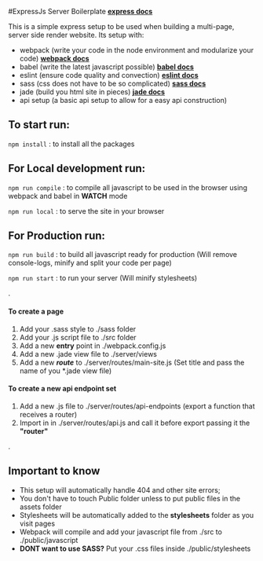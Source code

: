 #ExpressJs Server Boilerplate
 **[express docs](https://expressjs.com/)**

This is a simple express setup to be used when building a multi-page, server side render website.
Its setup with:
- webpack (write your code in the node environment and modularize your code) **[webpack docs](https://webpack.js.org/)**
- babel (write the latest javascript possible) **[babel docs](https://babeljs.io/)**
- eslint (ensure code quality and convection) **[eslint docs](https://eslint.org/)**
- sass (css does not have to be so complicated) **[sass docs](https://sass-lang.com/)**
- jade (build you html site in pieces) **[jade docs](http://jade-lang.com/)**
- api setup (a basic api setup to allow for a easy api construction)

## To start run:

``
npm install
``
: to install all the packages


## For Local development run:

``
npm run compile
``
: to compile all javascript to be used in the browser using webpack and babel in **WATCH** mode

``
npm run local
``
: to serve the site in your browser


## For Production run:

``
npm run build
``
: to build all javascript ready for production (Will remove console-logs, minify and split your code per page)

``
npm run start
``
: to run your server (Will minify stylesheets)

.


#### To create a page

1. Add your .sass style to ./sass folder
2. Add your .js script file to ./src folder
3. Add a new **entry** point in ./webpack.config.js
4. Add a new .jade view file to ./server/views
5. Add a new ***route*** to ./server/routes/main-site.js (Set title and pass the name of you *.jade view file)

#### To create a new api endpoint set

1. Add a new .js file to ./server/routes/api-endpoints (export a function that receives a router)
2. Import in in ./server/routes/api.js and call it before export passing it the **"router"**

.

## Important to know

* This setup will automatically handle 404 and other site errors;
* You don't have to touch Public folder unless to put public files in the assets folder
* Stylesheets will be automatically added to the **stylesheets** folder as you visit pages
* Webpack will compile and add your javascript file from ./src to ./public/javascript
* **DONT want to use SASS?** Put your .css files inside ./public/stylesheets



